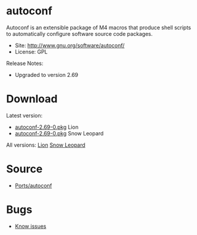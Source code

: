 

# autoconf #

Autoconf is an extensible package of M4 macros that produce shell scripts to automatically configure software source code packages.

  * Site: http://www.gnu.org/software/autoconf/
  * License: GPL

Release Notes:
  * Upgraded to version 2.69


# Download #

Latest version:
  * [autoconf-2.69-0.pkg](http://code.google.com/p/rudix/downloads/detail?name=autoconf-2.69-0.pkg) Lion
  * [autoconf-2.69-0.pkg](http://code.google.com/p/rudix-snowleopard/downloads/detail?name=autoconf-2.69-0.pkg) Snow Leopard

All versions: [Lion](http://code.google.com/p/rudix/downloads/list?q=autoconf) [Snow Leopard](http://code.google.com/p/rudix-snowleopard/downloads/list?q=autoconf)

# Source #
  * [Ports/autoconf](http://code.google.com/p/rudix/source/browse/Ports/autoconf)

# Bugs #
  * [Know issues](http://code.google.com/p/rudix/issues/list?q=autoconf)
